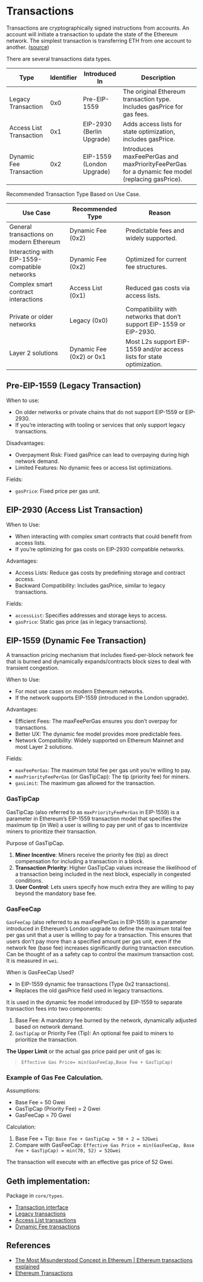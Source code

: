 # Transactions

Transactions are cryptographically signed instructions from accounts. An account will initiate a transaction to update the state of the Ethereum network. The simplest transaction is transferring ETH from one account to another. ([source](https://ethereum.org/en/developers/docs/transactions/))

There are several transactions data types.

| Type | Identifier | Introduced In | Description |
| --- | --- | --- | --- |
| Legacy Transaction | 0x0 | Pre-EIP-1559 | The original Ethereum transaction type. Includes gasPrice for gas fees. |
| Access List Transaction | 0x1 | EIP-2930 (Berlin Upgrade) | Adds access lists for state optimization, includes gasPrice. |
| Dynamic Fee Transaction |	0x2	| EIP-1559 (London Upgrade) | Introduces maxFeePerGas and maxPriorityFeePerGas for a dynamic fee model (replacing gasPrice). |

Recommended Transaction Type Based on Use Case.

| Use Case | Recommended Type | Reason |
| --- | --- | --- |
| General transactions on modern Ethereum | Dynamic Fee (0x2) | Predictable fees and widely supported. |
| Interacting with EIP-1559-compatible networks | Dynamic Fee (0x2) | Optimized for current fee structures. |
| Complex smart contract interactions | Access List (0x1) | Reduced gas costs via access lists. |
| Private or older networks | Legacy (0x0) | Compatibility with networks that don’t support EIP-1559 or EIP-2930. |
| Layer 2 solutions | Dynamic Fee (0x2) or 0x1 | Most L2s support EIP-1559 and/or access lists for state optimization. |

## Pre-EIP-1559 (Legacy Transaction)

When to use:

* On older networks or private chains that do not support EIP-1559 or EIP-2930.
* If you’re interacting with tooling or services that only support legacy transactions.

Disadvantages:

* Overpayment Risk: Fixed gasPrice can lead to overpaying during high network demand.
* Limited Features: No dynamic fees or access list optimizations.

Fields:

* `gasPrice`: Fixed price per gas unit.

## EIP-2930  (Access List Transaction)

When to Use:

* When interacting with complex smart contracts that could benefit from access lists.
* If you’re optimizing for gas costs on EIP-2930 compatible networks.

Advantages:

* Access Lists: Reduce gas costs by predefining storage and contract access.
* Backward Compatibility: Includes gasPrice, similar to legacy transactions.

Fields:

* `accessList`: Specifies addresses and storage keys to access.
* `gasPrice`: Static gas price (as in legacy transactions).

## EIP-1559 (Dynamic Fee Transaction)

A transaction pricing mechanism that includes fixed-per-block network fee that is burned and dynamically expands/contracts block sizes to deal with transient congestion.

When to Use:

* For most use cases on modern Ethereum networks.
* If the network supports EIP-1559 (introduced in the London upgrade).

Advantages:

* Efficient Fees: The maxFeePerGas ensures you don’t overpay for transactions.
* Better UX: The dynamic fee model provides more predictable fees.
* Network Compatibility: Widely supported on Ethereum Mainnet and most Layer 2 solutions.

Fields:

* `maxFeePerGas`: The maximum total fee per gas unit you’re willing to pay.
* `maxPriorityFeePerGas` (or GasTipCap): The tip (priority fee) for miners.
* `gasLimit`: The maximum gas allowed for the transaction.

### GasTipCap

GasTipCap (also referred to as `maxPriorityFeePerGas` in EIP-1559) is a parameter in Ethereum’s EIP-1559 transaction model that specifies the maximum tip (in Wei) a user is willing to pay per unit of gas to incentivize miners to prioritize their transaction.

Purpose of GasTipCap.

1. **Miner Incentive**: Miners receive the priority fee (tip) as direct compensation for including a transaction in a block.
2. **Transaction Priority**: Higher GasTipCap values increase the likelihood of a transaction being included in the next block, especially in congested conditions.
3. **User Control**: Lets users specify how much extra they are willing to pay beyond the mandatory base fee.

### GasFeeCap

`GasFeeCap` (also referred to as maxFeePerGas in EIP-1559) is a parameter introduced in Ethereum’s London upgrade to define the maximum total fee per gas unit that a user is willing to pay for a transaction. This ensures that users don’t pay more than a specified amount per gas unit, even if the network fee (base fee) increases significantly during transaction execution. Can be thought of as a safety cap to control the maximum transaction cost. It is measured in `wei`.

When is GasFeeCap Used?

* In EIP-1559 dynamic fee transactions (Type 0x2 transactions).
* Replaces the old gasPrice field used in legacy transactions.

It is used in the dynamic fee model introduced by EIP-1559 to separate transaction fees into two components:

1. Base Fee: A mandatory fee burned by the network, dynamically adjusted based on network demand.
1. `GasTipCap` or Priority Fee (Tip): An optional fee paid to miners to prioritize the transaction.

**The Upper Limit** or the actual gas price paid per unit of gas is:

> `Effective Gas Price= min(GasFeeCap,Base Fee + GasTipCap)`

### Example of Gas Fee Calculation.

Assumptions:

* Base Fee = 50 Gwei
* GasTipCap (Priority Fee) = 2 Gwei
* GasFeeCap = 70 Gwei

Calculation:

1.	Base Fee + Tip: `Base Fee + GasTipCap = 50 + 2 = 52Gwei`
2.	Compare with GasFeeCap: `Effective Gas Price = min(GasFeeCap, Base Fee + GasTipCap) = min(70, 52) = 52Gwei`

The transaction will execute with an effective gas price of 52 Gwei.

## Geth implementation:

Package in `core/types`.

* [Transaction interface](https://github.com/ethereum/go-ethereum/blob/master/core/types/transaction.go)
* [Legacy transactions](https://github.com/ethereum/go-ethereum/blob/master/core/types/tx_legacy.go)
* [Access List transactions](https://github.com/ethereum/go-ethereum/blob/master/core/types/tx_access_list.go)
* [Dynamic Fee transactions](https://github.com/ethereum/go-ethereum/blob/master/core/types/tx_dynamic_fee.go)

## References

* [The Most Misunderstood Concept in Ethereum | Ethereum transactions explained](https://www.youtube.com/watch?v=2EhKeQHFeTs)
* [Ethereum Transactions](https://www.youtube.com/watch?v=2QHGPH88WAI)
